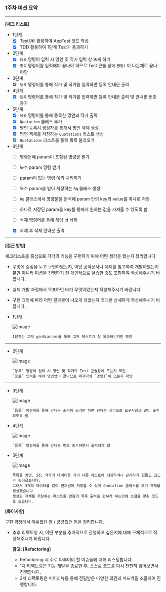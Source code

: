 ### 1주차 미션 요약

---

**[체크 리스트]**

- 1단계
  -[x] TestUtil 활용하여 AppTest 코드 작성
  -[x] TDD 활용하여 1단계 Test가 통과하기
- 2단계
  -[x] `등록` 명령어 입력 시 명언 및 작가 입력 창 뜨게 하기
  -[x] `종료` 명령어를 입력해야 끝나야 하므로 Test 콘솔 창에 `명령)` 이 나온채로 끝나야함 
- 3단계
  - [x] `등록` 명령어를 통해 작가 및 작가를 입력하면 등록 안내문 출력
- 4단계
  - [x] `등록` 명령어를 통해 작가 및 작가를 입력하면 등록 안내문 출력 및 안내문 번호 증가
- 5단계
  - [x] `목록` 명령어를 통해 등록한 명언과 작가 출력
  - [x] `Quotation` 클래스 추가 
  - [x] 명언 등록시 생성자를 통해서 명언 객체 생성
  - [x] 명언 객체를 저장하는 `Quotations` 리스트 생성
  - [x] `Quotations` 리스트를 통해 목록 불러오기
- 6단계
  - [ ] 명령문에 param이 포함된 명령문 받기
  - [ ] 복수 param 명령 받기
  - [ ] param이 없는 명령 예외 처리하기
  - [ ] 복수 param을 받아 저장하는 `Rq` 클래스 생성
  - [ ] `Rq` 클래스에서 명령문을 분석해 param 안의 key와 value를 하나로 저장
  - [ ] 하나로 저장된 param을 key를 통해서 원하는 값을 가져올 수 있도록 함
  - [ ] 삭제 명령어를 통해 해당 id 삭제
  - [x] 삭제 후 삭제 안내문 출력


---

**[접근 방법]**

체크리스트를 중심으로 각각의 기능을 구현하기 위해 어떤 생각을 했는지 정리합니다.

- 무엇에 중점을 두고 구현하였는지, 어떤 공식문서나 예제를 참고하여 개발하였는지 뿐만 아니라 미션을 진행하기 전 개인적으로 실습한 것도 포함하여 작성해주시기 바랍니다.
- 실제 개발 과정에서 목표하던 바가 무엇이었는지 작성해주시기 바랍니다.
- 구현 과정에 따라 어떤 결과물이 나오게 되었는지 최대한 상세하게 작성해주시기 바랍니다.

- 1단계


  ![image](https://github.com/OhJeMIN/Mission_OhJeMin/assets/61536578/82365de4-a76a-4dec-ae6a-cc9c4f60e373)
  ```
  1단계는 그저 genScanner를 통해 그저 테스트가 잘 통과하는지만 확인
  ```
---
- 2단계


  ![image](https://github.com/OhJeMIN/Mission_OhJeMin/assets/61536578/b772a57b-f364-4182-a58d-925a0fd3de5c)
  ```
  `등록` 명령어 입력 시 명언 및 작가가 Test 콘솔창에 뜨는지 확인
  `종료` 입력을 해야 명언앱이 끝나므로 마지막에 `명령)`이 뜨는지 확인
  ```
---
- 3단계


  ![image](https://github.com/OhJeMIN/Mission_OhJeMin/assets/61536578/1b24d9fb-1593-4cd2-9c41-0929bbbc38d0)
  ```
  `등록` 명령어를 통해 안내문 출력이 되기만 하면 된다는 생각으로 요구사항과 같이 출력되도록 함
  ```
- 4단계


  ![image](https://github.com/OhJeMIN/Mission_OhJeMin/assets/61536578/91de67d7-b219-4146-b352-2573b58148d1)
  ```
  `등록` 명령어를 통해 안내문 번호 증가하면서 출력되게 함
  ```
- 5단계


  ![image](https://github.com/OhJeMIN/Mission_OhJeMin/assets/61536578/4313f811-7c07-4d34-97e9-83ce87559bc3)
  ```
  목록을 명언, id, 작가의 데이터를 각기 다른 리스트에 저장하려니 관리하기 힘들고 코드가 길어졌습니다.
  그래서 3개의 데이터를 같이 한꺼번에 저장할 수 있게 Quotation 클래스를 추가 객체를 생성했습니다.
  생성된 객체를 저장하는 리스트를 만들어 목록 출력을 편하게 하는것에 초점을 맞춰 코드를 짰습니다.
  ```

**[특이사항]**

구현 과정에서 아쉬웠던 점 / 궁금했던 점을 정리합니다.

- 추후 리팩토링 시, 어떤 부분을 추가적으로 진행하고 싶은지에 대해 구체적으로 작성해주시기 바랍니다.

  **참고: [Refactoring]**

    - Refactoring 시 주로 다루어야 할 이슈들에 대해 리스팅합니다.
    - 1차 리팩토링은 기능 개발을 종료한 후, 스스로 코드를 다시 천천히 읽어보면서 진행합니다.
    - 2차 리팩토링은 피어리뷰를 통해 전달받은 다양한 의견과 피드백을 조율하여 진행합니다.